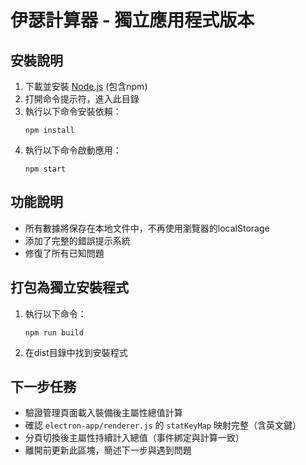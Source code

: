 # 伊瑟計算器 - 獨立應用程式版本

## 安裝說明

1. 下載並安裝 [Node.js](https://nodejs.org/) (包含npm)
2. 打開命令提示符，進入此目錄
3. 執行以下命令安裝依賴：
   ```
   npm install
   ```
4. 執行以下命令啟動應用：
   ```
   npm start
   ```

## 功能說明

- 所有數據將保存在本地文件中，不再使用瀏覽器的localStorage
- 添加了完整的錯誤提示系統
- 修復了所有已知問題

## 打包為獨立安裝程式

1. 執行以下命令：
   ```
   npm run build
   ```
2. 在dist目錄中找到安裝程式

## 下一步任務
- 驗證管理頁面載入裝備後主屬性總值計算
- 確認 `electron-app/renderer.js` 的 `statKeyMap` 映射完整（含英文鍵）
- 分頁切換後主屬性持續計入總值（事件綁定與計算一致）
- 離開前更新此區塊，簡述下一步與遇到問題